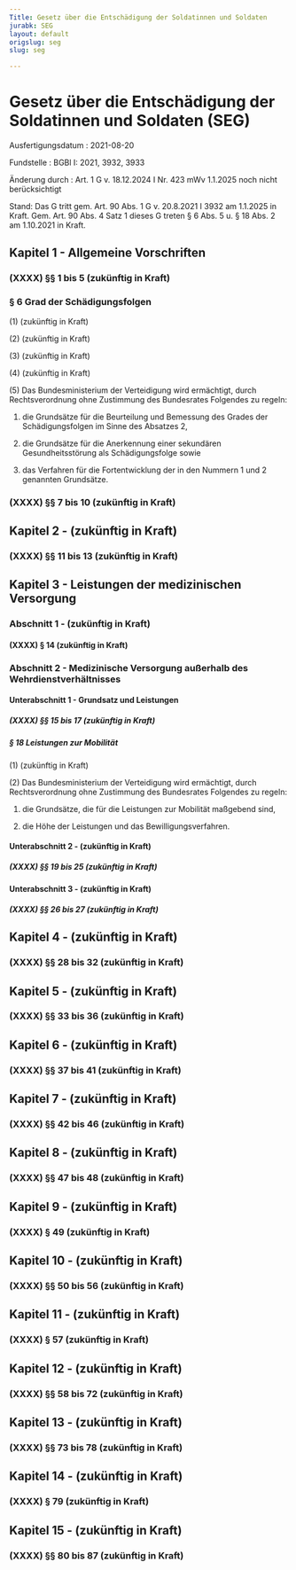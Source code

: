 ```yaml
---
Title: Gesetz über die Entschädigung der Soldatinnen und Soldaten
jurabk: SEG
layout: default
origslug: seg
slug: seg

---
```


# Gesetz über die Entschädigung der Soldatinnen und Soldaten (SEG)

Ausfertigungsdatum
:   2021-08-20

Fundstelle
:   BGBl I: 2021, 3932, 3933

Änderung durch
:   Art. 1 G v. 18.12.2024 I Nr. 423 mWv 1.1.2025 noch nicht berücksichtigt

Stand: Das G tritt gem. Art. 90 Abs. 1 G v. 20.8.2021 I 3932 am 1.1.2025 in Kraft. Gem. Art. 90 Abs. 4 Satz 1 dieses G treten § 6 Abs. 5 u. § 18 Abs. 2 am 1.10.2021 in Kraft.

## Kapitel 1 - Allgemeine Vorschriften


### (XXXX) §§ 1 bis 5 (zukünftig in Kraft)



### § 6 Grad der Schädigungsfolgen

(1) (zukünftig in Kraft)

(2) (zukünftig in Kraft)

(3) (zukünftig in Kraft)

(4) (zukünftig in Kraft)

(5) Das Bundesministerium der Verteidigung wird ermächtigt, durch Rechtsverordnung ohne Zustimmung des Bundesrates Folgendes zu regeln:

1.  die Grundsätze für die Beurteilung und Bemessung des Grades der Schädigungsfolgen im Sinne des Absatzes 2,


2.  die Grundsätze für die Anerkennung einer sekundären Gesundheitsstörung als Schädigungsfolge sowie


3.  das Verfahren für die Fortentwicklung der in den Nummern 1 und 2 genannten Grundsätze.





### (XXXX) §§ 7 bis 10 (zukünftig in Kraft)



## Kapitel 2 - (zukünftig in Kraft)


### (XXXX) §§ 11 bis 13 (zukünftig in Kraft)



## Kapitel 3 - Leistungen der medizinischen Versorgung


### Abschnitt 1 - (zukünftig in Kraft)


#### (XXXX) § 14 (zukünftig in Kraft)



### Abschnitt 2 - Medizinische Versorgung außerhalb des Wehrdienstverhältnisses


#### Unterabschnitt 1 - Grundsatz und Leistungen


##### (XXXX) §§ 15 bis 17 (zukünftig in Kraft)



##### § 18 Leistungen zur Mobilität

(1) (zukünftig in Kraft)

(2) Das Bundesministerium der Verteidigung wird ermächtigt, durch Rechtsverordnung ohne Zustimmung des Bundesrates Folgendes zu regeln:

1.  die Grundsätze, die für die Leistungen zur Mobilität maßgebend sind,


2.  die Höhe der Leistungen und das Bewilligungsverfahren.





#### Unterabschnitt 2 - (zukünftig in Kraft)


##### (XXXX) §§ 19 bis 25 (zukünftig in Kraft)



#### Unterabschnitt 3 - (zukünftig in Kraft)


##### (XXXX) §§ 26 bis 27 (zukünftig in Kraft)



## Kapitel 4 - (zukünftig in Kraft)


### (XXXX) §§ 28 bis 32 (zukünftig in Kraft)



## Kapitel 5 - (zukünftig in Kraft)


### (XXXX) §§ 33 bis 36 (zukünftig in Kraft)



## Kapitel 6 - (zukünftig in Kraft)


### (XXXX) §§ 37 bis 41 (zukünftig in Kraft)



## Kapitel 7 - (zukünftig in Kraft)


### (XXXX) §§ 42 bis 46 (zukünftig in Kraft)



## Kapitel 8 - (zukünftig in Kraft)


### (XXXX) §§ 47 bis 48 (zukünftig in Kraft)



## Kapitel 9 - (zukünftig in Kraft)


### (XXXX) § 49 (zukünftig in Kraft)



## Kapitel 10 - (zukünftig in Kraft)


### (XXXX) §§ 50 bis 56 (zukünftig in Kraft)



## Kapitel 11 - (zukünftig in Kraft)


### (XXXX) § 57 (zukünftig in Kraft)



## Kapitel 12 - (zukünftig in Kraft)


### (XXXX) §§ 58 bis 72 (zukünftig in Kraft)



## Kapitel 13 - (zukünftig in Kraft)


### (XXXX) §§ 73 bis 78 (zukünftig in Kraft)



## Kapitel 14 - (zukünftig in Kraft)


### (XXXX) § 79 (zukünftig in Kraft)



## Kapitel 15 - (zukünftig in Kraft)


### (XXXX) §§ 80 bis 87 (zukünftig in Kraft)


